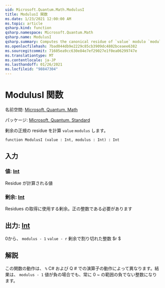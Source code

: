```yaml
---
uid: Microsoft.Quantum.Math.ModulusI
title: ModulusI 関数
ms.date: 1/23/2021 12:00:00 AM
ms.topic: article
qsharp.kind: function
qsharp.namespace: Microsoft.Quantum.Math
qsharp.name: ModulusI
qsharp.summary: Computes the canonical residue of `value` modulo `modulus`.
ms.openlocfilehash: 7bad044db9e2229c85cb3909dc4802bceaee6382
ms.sourcegitcommit: 71605ea9cc630e84e7ef29027e1f0ea06299747e
ms.translationtype: MT
ms.contentlocale: ja-JP
ms.lasthandoff: 01/26/2021
ms.locfileid: "98847304"
---
```

# <a name="modulusi-function"></a>ModulusI 関数

名前空間: [Microsoft. Quantum. Math](xref:Microsoft.Quantum.Math)

パッケージ: [Microsoft. Quantum. Standard](https://nuget.org/packages/Microsoft.Quantum.Standard)


剰余の正規の residue を計算 `value` `modulus` します。

```qsharp
function ModulusI (value : Int, modulus : Int) : Int
```


## <a name="input"></a>入力

### <a name="value--int"></a>値: [Int](xref:microsoft.quantum.lang-ref.int)

Residue が計算される値


### <a name="modulus--int"></a>剰余: [Int](xref:microsoft.quantum.lang-ref.int)

Residues の取得に使用する剰余。正の整数である必要があります



## <a name="output--int"></a>出力: [Int](xref:microsoft.quantum.lang-ref.int)

0から、 `modulus - 1` `value - r` 剰余で割り切れた整数 $r $

## <a name="remarks"></a>解説

この関数の動作は、 `%` C# および Q # での演算子の動作によって異なります。結果は、 `modulus - 1` 値が負の場合でも、常に 0 ~ の範囲の負でない整数になります。